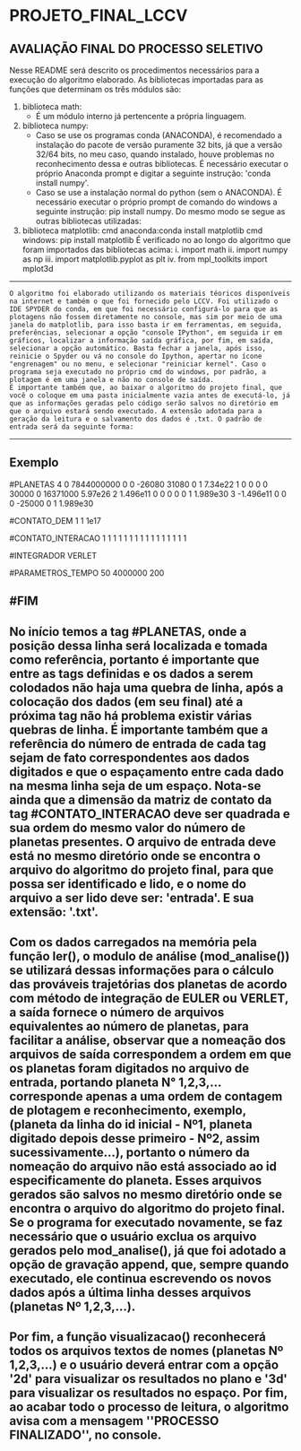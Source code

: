 # PROJETO_FINAL_LCCV
AVALIAÇÃO FINAL DO PROCESSO SELETIVO
----------------------------------------------------------------------------------------------------------------------------------------
Nesse README será descrito os procedimentos necessários para a execução do algoritmo elaborado.
As bibliotecas importadas para as funções que determinam os três módulos são:
1. biblioteca math:
    * É um módulo interno já pertencente a própria linguagem.
2. biblioteca numpy:
    * Caso se use os programas conda (ANACONDA), é recomendado a instalação do pacote de versão puramente 32 bits, já que a versão 32/64 bits, no meu caso, quando instalado, houve problemas no reconhecimento dessa e outras bibliotecas. É necessário executar o próprio Anaconda prompt e digitar a seguinte instrução: 'conda install numpy'.
    * Caso se use a instalação normal do python (sem o ANACONDA). É necessário executar o próprio prompt de comando do windows a seguinte instrução: pip install numpy.
Do mesmo modo se segue as outras bibliotecas utilizadas:
3. biblioteca matplotlib:
    cmd anaconda:conda install matplotlib
    cmd windows: pip install matplotlib
É verificado no ao longo do algoritmo que foram importados das bibliotecas acima:
    i. import math
    ii. import numpy as np
    iii. import matplotlib.pyplot as plt
    iv. from mpl_toolkits import mplot3d
----------------------------------------------------------------------------------------------------------------------------------------
    O algoritmo foi elaborado utilizando os materiais téoricos disponíveis na internet e também o que foi fornecido pelo LCCV. Foi utilizado o IDE SPYDER do conda, em que foi necessário configurá-lo para que as plotagens não fossem diretamente no console, mas sim por meio de uma janela do matplotlib, para isso basta ir em ferramentas, em seguida, preferências, selecionar a opção "console IPython", em seguida ir em gráficos, localizar a informação saída gráfica, por fim, em saída, selecionar a opção automático. Basta fechar a janela, após isso, reinicie o Spyder ou vá no console do Ipython, apertar no ícone "engrenagem" ou no menu, e selecionar "reiniciar kernel". Caso o programa seja executado no próprio cmd do windows, por padrão, a plotagem é em uma janela e não no console de saída.
    É importante também que, ao baixar o algoritmo do projeto final, que você o coloque em uma pasta inicialmente vazia antes de executá-lo, já que as informações geradas pelo código serão salvos no diretório em que o arquivo estará sendo executado. A extensão adotada para a geração da leitura e o salvamento dos dados é .txt. O padrão de entrada será da seguinte forma:
----------------------------------------------------------------------------------------------------------------------------------------
Exemplo
------------------------------------------------------------------------------------------------------------------------------------
#PLANETAS
4
0 7844000000 0 0 -26080 31080 0 1 7.34e22
1 0 0 0 0 30000 0 16371000 5.97e26
2 1.496e11 0 0 0 0 0 1 1.989e30
3 -1.496e11 0 0 0 -25000 0 1 1.989e30

#CONTATO_DEM
1
1 1e17

#CONTATO_INTERACAO
1 1 1 1
1 1 1 1
1 1 1 1
1 1 1 1

#INTEGRADOR
VERLET

#PARAMETROS_TEMPO
50 4000000 200

#FIM
-------------------------------------------------------------------------------------------------------------------------------------
No início temos a tag #PLANETAS, onde a posição dessa linha será localizada e tomada como referência, portanto é importante que entre as tags definidas e os dados a serem colodados não haja uma quebra de linha, após a colocação dos dados (em seu final) até a próxima tag não há problema existir várias quebras de linha. É importante também que a referência do número de entrada de cada tag sejam de fato correspondentes aos dados digitados e que o espaçamento entre cada dado na mesma linha seja de um espaço. Nota-se ainda que a dimensão da matriz de contato da tag #CONTATO_INTERACAO deve ser quadrada e sua ordem do mesmo valor do número de planetas presentes. O arquivo de entrada deve está no mesmo diretório onde se encontra o arquivo do algoritmo do projeto final, para que possa ser identificado e lido, e o nome do arquivo a ser lido deve ser: 'entrada'. E sua extensão: '.txt'.
--------------------------------------------------------------------------------------------------------------------------------------
Com os dados carregados na memória pela função ler(), o modulo de análise (mod_analise()) se utilizará dessas informações para o cálculo das prováveis trajetórias dos planetas de acordo com método de integração de EULER ou VERLET, a saída fornece o número de arquivos equivalentes ao número de planetas, para facilitar a análise, observar que a nomeação dos arquivos de saída correspondem a ordem em que os planetas foram digitados no arquivo de entrada, portando planeta N° 1,2,3,... corresponde apenas a uma ordem de contagem de plotagem e reconhecimento, exemplo, (planeta da linha do id inicial - Nº1, planeta digitado depois desse primeiro - Nº2, assim sucessivamente...), portanto o número da nomeação do arquivo não está associado ao id especificamente do planeta. Esses arquivos gerados são salvos no mesmo diretório onde se encontra o arquivo do algoritmo do projeto final. Se o programa for executado novamente, se faz necessário que o usuário exclua os arquivo gerados pelo mod_analise(), já que foi adotado a opção de gravação append, que, sempre quando executado, ele continua escrevendo os novos dados após a última linha desses arquivos (planetas Nº 1,2,3,...).
----------------------------------------------------------------------------------------------------------------------------------------
Por fim, a função visualizacao() reconhecerá todos os arquivos textos de nomes (planetas Nº 1,2,3,...) e o usuário deverá entrar com a opção '2d' para visualizar os resultados no plano e '3d' para visualizar os resultados no espaço. Por fim, ao acabar todo o processo de leitura, o algoritmo avisa com a mensagem ''PROCESSO FINALIZADO'', no console.
----------------------------------------------------------------------------------------------------------------------------------------
